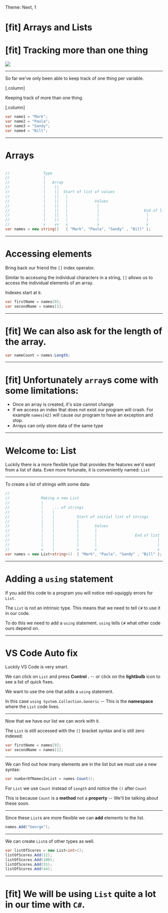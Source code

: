 Theme: Next, 1

<!-- prettier-ignore-start -->

# [fit] Arrays and Lists
# [fit] Tracking more than one thing

![](https://i.pinimg.com/originals/dc/9c/d8/dc9cd8cb84ecf2deeaaa7ba8df5f3748.gif)

---

So far we've only been able to keep track of one thing per variable.

[.column]

Keeping track of more than one thing.

[.column]

```csharp
var name1 = "Mark";
var name2 = "Paula";
var name3 = "Sandy";
var name4 = "Bill";
```

---

#  Arrays

```csharp

//               Type
//               |   
//               |   Array
//               |    ||
//               |    ||  Start of list of values
//               |    ||   |
//               |    ||   |            Values
//               |    ||   |             |
//               |    ||   |             |                    End of list
//               |    ||   |             |                     |
//               |    ||   |             |                     |
//               v    vv   v             v                     v
var names = new string[]   { "Mark", "Paula", "Sandy" , "Bill" };
```

---

# Accessing elements

Bring back our friend the `[]` index operator.

Similar to accessing the individual characters in a string, `[]` allows us to access the individual elements of an array.

Indexes start at `0`.

```csharp
var firstName = names[0];
var secondName = names[1];
```

---

# [fit] We can also ask for the length of the array.

```csharp
var nameCount = names.Length;
```

---


# [fit] Unfortunately `array`s come with some limitations:

- Once an array is created, it's size cannot change
- If we access an index that does not exist our program will crash. For example `names[42]` will cause our program to have an exception and stop.
- Arrays can only store data of the same type

---

# Welcome to: List

Luckily there is a more flexible type that provides the features we'd want from a list of data.
Even more fortunate, it is conveniently named: `List`

---

To create a list of strings with some data:

```csharp
//
//              Making a new List
//              |
//              |    ... of strings
//              |    |
//              |    |          Start of initial list of strings
//              |    |          |
//              |    |          |       Values
//              |    |          |       |
//              |    |          |       |                 End of list
//              |    |          |       |                           |
//              |    |          |       |                           |
//              v    |          v       v                           v
var names = new List<string>()  { "Mark", "Paula", "Sandy" , "Bill" };
```

---

# Adding a `using` statement

If you add this code to a program you will notice red-squiggly errors for `List`.

The `List` is not an intrinsic type. This means that we need to tell `C#` to use it in our code.

To do this we need to add a `using` statement. `using` tells `C#` what other code ours depend on.

---

# VS Code Auto fix

Luckily VS Code is very smart.

We can click on `List` and press **Control .** -- or click on the **lightbulb** icon to see a list of quick fixes.

We want to use the one that adds a `using` statement.

In this case `using System.Collection.Generic` -- This is the **namespace** where the `List` code lives.

---

Now that we have our list we can work with it.

The `List` is still accessed with the `[]` bracket syntax and is still zero indexed:

```csharp
var firstName = names[0];
var secondName = names[1];
```

---

We can find out how many elements are in the list but we must use a new syntax:

```csharp
var numberOfNamesInList = names.Count();
```

For `List` we use `Count` instead of `Length` and notice the `()` after `Count`

This is because `Count` is a **method** not a **property** -- We'll be talking about these soon.

---

Since these `List`s are more flexible we can **add** elements to the list.

```csharp
names.Add("George");
```

---

We can create `List`s of other types as well.

```csharp
var listOfScores = new List<int>();
listOfScores.Add(12);
listOfScores.Add(100);
listOfScores.Add(55);
listOfScores.Add(44);
```

---

# [fit] We will be using `List` quite a lot in our time with `C#`.


<!-- prettier-ignore-end -->
